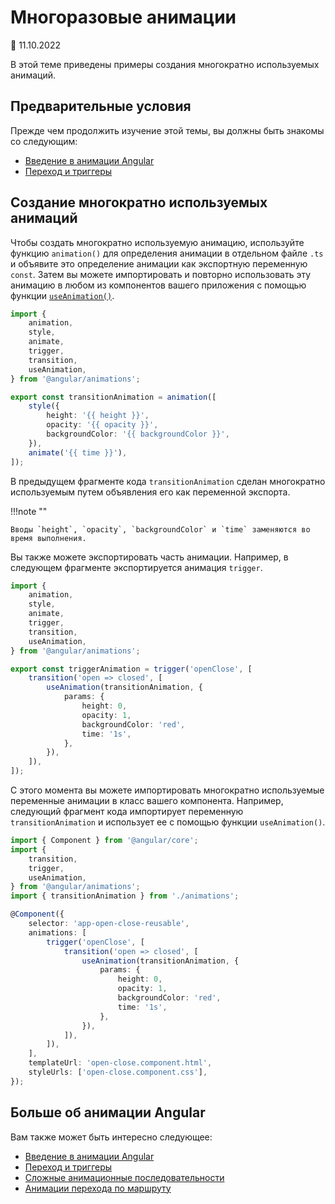 # Многоразовые анимации

:date: 11.10.2022

В этой теме приведены примеры создания многократно используемых анимаций.

## Предварительные условия

Прежде чем продолжить изучение этой темы, вы должны быть знакомы со следующим:

-   [Введение в анимации Angular](animations.md)
-   [Переход и триггеры](transition-and-triggers.md)

## Создание многократно используемых анимаций

Чтобы создать многократно используемую анимацию, используйте функцию `animation()` для определения анимации в отдельном файле `.ts` и объявите это определение анимации как экспортную переменную `const`. Затем вы можете импортировать и повторно использовать эту анимацию в любом из компонентов вашего приложения с помощью функции [`useAnimation()`](https://angular.io/api/animations/useAnimation).

```ts
import {
    animation,
    style,
    animate,
    trigger,
    transition,
    useAnimation,
} from '@angular/animations';

export const transitionAnimation = animation([
    style({
        height: '{{ height }}',
        opacity: '{{ opacity }}',
        backgroundColor: '{{ backgroundColor }}',
    }),
    animate('{{ time }}'),
]);
```

В предыдущем фрагменте кода `transitionAnimation` сделан многократно используемым путем объявления его как переменной экспорта.

!!!note ""

    Вводы `height`, `opacity`, `backgroundColor` и `time` заменяются во время выполнения.

Вы также можете экспортировать часть анимации. Например, в следующем фрагменте экспортируется анимация `trigger`.

```ts
import {
    animation,
    style,
    animate,
    trigger,
    transition,
    useAnimation,
} from '@angular/animations';

export const triggerAnimation = trigger('openClose', [
    transition('open => closed', [
        useAnimation(transitionAnimation, {
            params: {
                height: 0,
                opacity: 1,
                backgroundColor: 'red',
                time: '1s',
            },
        }),
    ]),
]);
```

С этого момента вы можете импортировать многократно используемые переменные анимации в класс вашего компонента. Например, следующий фрагмент кода импортирует переменную `transitionAnimation` и использует ее с помощью функции `useAnimation()`.

```ts
import { Component } from '@angular/core';
import {
    transition,
    trigger,
    useAnimation,
} from '@angular/animations';
import { transitionAnimation } from './animations';

@Component({
    selector: 'app-open-close-reusable',
    animations: [
        trigger('openClose', [
            transition('open => closed', [
                useAnimation(transitionAnimation, {
                    params: {
                        height: 0,
                        opacity: 1,
                        backgroundColor: 'red',
                        time: '1s',
                    },
                }),
            ]),
        ]),
    ],
    templateUrl: 'open-close.component.html',
    styleUrls: ['open-close.component.css'],
});
```

## Больше об анимации Angular

Вам также может быть интересно следующее:

-   [Введение в анимации Angular](animations.md)
-   [Переход и триггеры](transition-and-triggers.md)
-   [Сложные анимационные последовательности](complex-animation-sequences.md)
-   [Анимации перехода по маршруту](route-animations.md)
